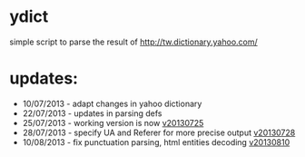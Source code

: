 ydict
=====

simple script to parse the result of http://tw.dictionary.yahoo.com/

# updates:
* 10/07/2013 - adapt changes in yahoo dictionary
* 22/07/2013 - updates in parsing defs
* 25/07/2013 - working version is now [v20130725](https://github.com/freehaha/ydict/releases/tag/v20130725)
* 28/07/2013 - specify UA and Referer for more precise output [v20130728](https://github.com/freehaha/ydict/releases/tag/v20130728)
* 10/08/2013 - fix punctuation parsing, html entities decoding [v20130810](https://github.com/freehaha/ydict/releases/tag/v20130810)
